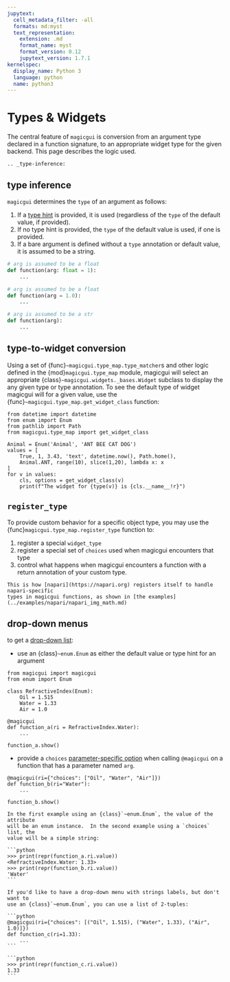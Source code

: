 ```yaml
---
jupytext:
  cell_metadata_filter: -all
  formats: md:myst
  text_representation:
    extension: .md
    format_name: myst
    format_version: 0.12
    jupytext_version: 1.7.1
kernelspec:
  display_name: Python 3
  language: python
  name: python3
---
```


# Types & Widgets

The central feature of `magicgui` is conversion from an argument type declared
in a function signature, to an appropriate widget type for the given backend.
This page describes the logic used.

```{eval-rst}
.. _type-inference:
```

## type inference

`magicgui` determines the `type` of an argument as follows:

1. If a [type hint](https://docs.python.org/3/library/typing.html) is provided, it is
   used (regardless of the `type` of the default value, if provided).
2. If no type hint is provided, the `type` of the default value is used, if one is
   provided.
3. If a bare argument is defined without a `type` annotation or default value, it is
   assumed to be a string.

```python
# arg is assumed to be a float
def function(arg: float = 1):
    ...

# arg is assumed to be a float
def function(arg = 1.0):
    ...

# arg is assumed to be a str
def function(arg):
    ...
```

## type-to-widget conversion

Using a set of {func}`~magicgui.type_map.type_matcher`s and other logic defined
in the {mod}`magicgui.type_map` module, magicgui will select an appropriate
{class}`~magicgui.widgets._bases.Widget` subclass to display the any given type
or type annotation. To see the default type of widget magicgui will for a given
value, use the {func}`~magicgui.type_map.get_widget_class` function:

```{code-cell} python
from datetime import datetime
from enum import Enum
from pathlib import Path
from magicgui.type_map import get_widget_class

Animal = Enum('Animal', 'ANT BEE CAT DOG')
values = [
    True, 1, 3.43, 'text', datetime.now(), Path.home(),
    Animal.ANT, range(10), slice(1,20), lambda x: x
]
for v in values:
    cls, options = get_widget_class(v)
    print(f"The widget for {type(v)} is {cls.__name__!r}")
```

## `register_type`

To provide custom behavior for a specific object type, you may use the
{func}`magicgui.type_map.register_type` function to:

1. register a special `widget_type`
2. register a special set of `choices` used when magicgui encounters that type
3. control what happens when magicgui encounters a function with a return
   annotation of your custom type.

```{hint}
This is how [napari](https://napari.org) registers itself to handle napari-specific
types in magicgui functions, as shown in [the examples](../examples/napari/napari_img_math.md)
```

## drop-down menus

to get a [drop-down list](https://en.wikipedia.org/wiki/Drop-down_list):

- use an {class}`~enum.Enum` as either the default value or type hint for an argument

```{code-cell} python
from magicgui import magicgui
from enum import Enum

class RefractiveIndex(Enum):
    Oil = 1.515
    Water = 1.33
    Air = 1.0

@magicgui
def function_a(ri = RefractiveIndex.Water):
    ...

function_a.show()
```

- provide a `choices` [parameter-specific
  option](configuration#parameter-specific-options) when calling `@magicgui`
  on a function that has a parameter named `arg`.

```{code-cell} python
@magicgui(ri={"choices": ["Oil", "Water", "Air"]})
def function_b(ri="Water"):
    ...

function_b.show()
```

````{note}
In the first example using an {class}`~enum.Enum`, the value of the attribute
will be an enum instance.  In the second example using a `choices` list, the
value will be a simple string:

```python
>>> print(repr(function_a.ri.value))
<RefractiveIndex.Water: 1.33>
>>> print(repr(function_b.ri.value))
'Water'
```

If you'd like to have a drop-down menu with strings labels, but don't want to
use an {class}`~enum.Enum`, you can use a list of 2-tuples:

```python
@magicgui(ri={"choices": [("Oil", 1.515), ("Water", 1.33), ("Air", 1.0)]})
def function_c(ri=1.33):
    ...
```

```python
>>> print(repr(function_c.ri.value))
1.33
```
````
